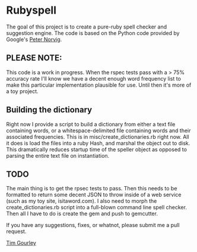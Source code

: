 # Rubyspell

The goal of this project is to create a pure-ruby spell checker and suggestion engine. 
The code is based on the Python code provided by Google's [Peter Norvig](http://norvig.com/spell-correct.html). 

## PLEASE NOTE:

This code is a work in progress. When the rspec tests pass with a > 75% accuracy rate I'll know we 
have a decent enough word frequency list to make this particular implementation plausible for use.
Until then it's more of a toy project.

## Building the dictionary

Right now I provide a script to build a dictionary from either a text file containing words, or a whitespace-delimited 
file containing words and their associated frequencies. This is in misc/create_dictionaries.rb right now. All it does 
is load the files into a ruby Hash, and marshal the object out to disk. This dramatically reduces startup time of the
speller object as opposed to parsing the entire text file on instantiation.

## TODO

The main thing is to get the rpsec tests to pass. Then this needs to be formatted to return some decent JSON to throw
inside of a web service (such as my toy site, isitaword.com). I also need to morph the create_dictionaries.rb script
into a full-blown command line spell checker. Then all I have to do is create the gem and push to gemcutter. 

If you have any suggestions, fixes, or whatnot, please submit me a pull request.

[Tim Gourley](http://timgourley.com)